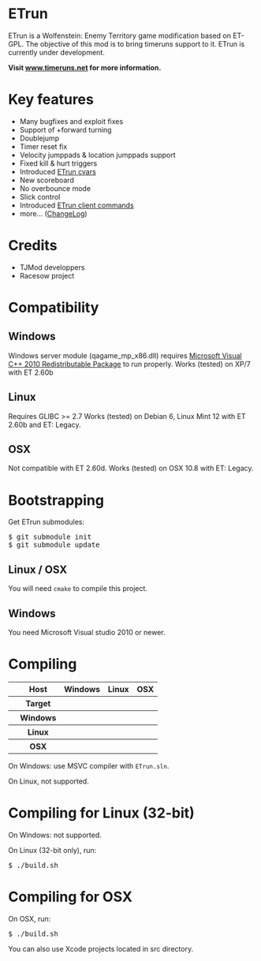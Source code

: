 ETrun
=====

ETrun is a Wolfenstein: Enemy Territory game modification based on ET-GPL.
The objective of this mod is to bring timeruns support to it.
ETrun is currently under development.

**Visit www.timeruns.net for more information.**

Key features
============

* Many bugfixes and exploit fixes
* Support of +forward turning
* Doublejump
* Timer reset fix
* Velocity jumppads & location jumppads support
* Fixed kill & hurt triggers
* Introduced [ETrun cvars](https://github.com/boutetnico/ETrun/wiki/ETrun-cvars)
* New scoreboard
* No overbounce mode
* Slick control
* Introduced [ETrun client commands](https://github.com/boutetnico/ETrun/wiki/ETrun-client-commands)
* more... ([ChangeLog](https://github.com/boutetnico/ETrun/wiki/ChangeLog))

Credits
=======

* TJMod developpers
* Racesow project

Compatibility
=============

Windows
-------

Windows server module (qagame_mp_x86.dll) requires [Microsoft Visual C++ 2010 Redistributable Package](http://www.microsoft.com/en-us/download/details.aspx?id=5555) to run properly.
Works (tested) on XP/7 with ET 2.60b

Linux
-----

Requires GLIBC >= 2.7
Works (tested) on Debian 6, Linux Mint 12 with ET 2.60b and ET: Legacy.

OSX
---

Not compatible with ET 2.60d.
Works (tested) on OSX 10.8 with ET: Legacy.

Bootstrapping
=============

Get ETrun submodules:

<pre>
$ git submodule init
$ git submodule update
</pre>

Linux / OSX
-----------

You will need `cmake` to compile this project.

Windows
-------

You need Microsoft Visual studio 2010 or newer.

Compiling
=========

<table>
	<tr>
		<th></th>
		<th>Host</th>
		<th>Windows</th>
		<th>Linux</th>
		<th>OSX</th>
	</tr>
	<tr>
		<th></th>
		<th>Target</th>
		<th></th>
		<th></th>
		<th></th>
	</tr>
	<tr>
		<th></th>
		<th>Windows</th>
		<th></th>
		<th></th>
		<th></th>
	</tr>
	<tr>
		<th></th>
		<th>Linux</th>
		<th></th>
		<th></th>
		<th></th>
	</tr>
	<tr>
		<th></th>
		<th>OSX</th>
		<th></th>
		<th></th>
		<th></th>
	</tr>
</table>


On Windows: use MSVC compiler with `ETrun.sln`.

On Linux, not supported.

Compiling for Linux (32-bit)
============================

On Windows: not supported.

On Linux (32-bit only), run:

<pre>
$ ./build.sh
</pre>

Compiling for OSX
=================

On OSX, run:

<pre>
$ ./build.sh
</pre>

You can also use Xcode projects located in src directory.
